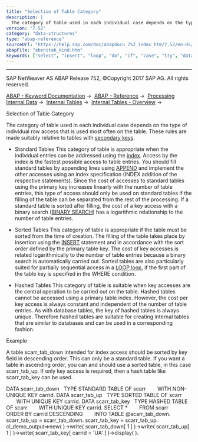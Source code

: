 ```yaml
---
title: "Selection of Table Category"
description: |
  The category of table used in each individual case depends on the type of individual row access that is used most often on the table. These rules are made suitably relative to tables with secondary keys(https://help.sap.com/doc/abapdocu_752_index_htm/7.52/en-US/abensecondary_table_key_glosry.htm '
version: "7.52"
category: "data-structures"
type: "abap-reference"
sourceUrl: "https://help.sap.com/doc/abapdocu_752_index_htm/7.52/en-US/abenitab_kind.htm"
abapFile: "abenitab_kind.htm"
keywords: ["select", "insert", "loop", "do", "if", "case", "try", "data", "internal-table", "abenitab", "kind"]
---
```


* * *

SAP NetWeaver AS ABAP Release 752, ©Copyright 2017 SAP AG. All rights reserved.

[ABAP - Keyword Documentation](https://help.sap.com/doc/abapdocu_752_index_htm/7.52/en-US/abenabap.htm) →  [ABAP - Reference](https://help.sap.com/doc/abapdocu_752_index_htm/7.52/en-US/abenabap_reference.htm) →  [Processing Internal Data](https://help.sap.com/doc/abapdocu_752_index_htm/7.52/en-US/abenabap_data_working.htm) →  [Internal Tables](https://help.sap.com/doc/abapdocu_752_index_htm/7.52/en-US/abenitab.htm) →  [Internal Tables - Overview](https://help.sap.com/doc/abapdocu_752_index_htm/7.52/en-US/abenitab_oview.htm) → 

Selection of Table Category

The category of table used in each individual case depends on the type of individual row access that is used most often on the table. These rules are made suitably relative to tables with [secondary keys](https://help.sap.com/doc/abapdocu_752_index_htm/7.52/en-US/abensecondary_table_key_glosry.htm "Glossary Entry").

-   Standard Tables
    This category of table is appropriate when the individual entries can be addressed using the [index](https://help.sap.com/doc/abapdocu_752_index_htm/7.52/en-US/abenindex_glosry.htm "Glossary Entry"). Access by the index is the fastest possible access to table entries. You should fill standard tables by appending lines using [APPEND](https://help.sap.com/doc/abapdocu_752_index_htm/7.52/en-US/abapappend.htm) and implement the other accesses using an index specification (INDEX addition of the respective statements). Since the cost of accesses to standard tables using the primary key increases linearly with the number of table entries, this type of access should only be used on standard tables if the filling of the table can be separated from the rest of the processing. If a standard table is sorted after filling, the cost of a key access with a binary search ([BINARY SEARCH](https://help.sap.com/doc/abapdocu_752_index_htm/7.52/en-US/abapread_table_free.htm)) has a logarithmic relationship to the number of table entries.

-   Sorted Tables
    This category of table is appropriate if the table must be sorted from the time of creation. The filling of the table takes place by insertion using the [INSERT](https://help.sap.com/doc/abapdocu_752_index_htm/7.52/en-US/abapinsert_itab.htm) statement and in accordance with the sort order defined by the primary table key. The cost of key accesses is related logarithmically to the number of table entries because a binary search is automatically carried out. Sorted tables are also particularly suited for partially sequential access in a [LOOP loop](https://help.sap.com/doc/abapdocu_752_index_htm/7.52/en-US/abaploop_at_itab.htm), if the first part of the table key is specified in the WHERE condition.

-   Hashed Tables
    This category of table is suitable when key accesses are the central operation to be carried out on the table. Hashed tables cannot be accessed using a primary table index. However, the cost per key access is always constant and independent of the number of table entries. As with database tables, the key of hashed tables is always unique. Therefore hashed tables are suitable for creating internal tables that are similar to databases and can be used in a corresponding fashion.

Example

A table scarr\_tab\_down intended for index access should be sorted by key field in descending order. This can only be a standard table. If you want a table in ascending order, you can and should use a sorted table, in this case scarr\_tab\_up. If only key access is required, then a hash table like scarr\_tab\_key can be used.

DATA scarr\_tab\_down
  TYPE STANDARD TABLE OF scarr
       WITH NON-UNIQUE KEY carrid.
DATA scarr\_tab\_up
  TYPE SORTED TABLE OF scarr
       WITH UNIQUE KEY carrid.
DATA scarr\_tab\_key
  TYPE HASHED TABLE OF scarr
       WITH UNIQUE KEY carrid.
SELECT \*
       FROM scarr
       ORDER BY carrid DESCENDING
       INTO TABLE @scarr\_tab\_down.
scarr\_tab\_up = scarr\_tab\_down.
scarr\_tab\_key = scarr\_tab\_up.
cl\_demo\_output=>new(
)->write( scarr\_tab\_down\[ 1 \]
)->write( scarr\_tab\_up\[ 1 \]
)->write( scarr\_tab\_key\[ carrid = 'UA' \]
)->display( ).